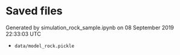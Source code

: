 # Saved files 


Generated by simulation_rock_sample.ipynb on 08 September 2019 22:33:03 UTC

*  `data/model_rock.pickle` 
